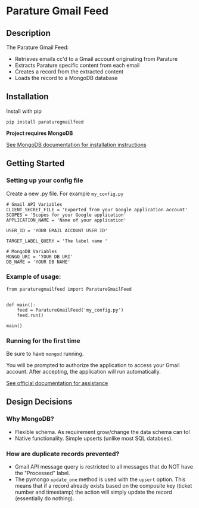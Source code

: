 # Parature Gmail Feed
## Description
The Parature Gmail Feed:
* Retrieves emails cc'd to a Gmail account originating from Parature
* Extracts Parature specific content from each email
* Creates a record from the extracted content
* Loads the record to a MongoDB database


## Installation
Install with pip
```
pip install paraturegmailfeed
```

**Project requires MongoDB**

[See MongoDB documentation for installation instructions](https://docs.mongodb.org/manual/installation/)

## Getting Started
### Setting up your config file

Create a new .py file. For example `my_config.py`
```
# Gmail API Variables
CLIENT_SECRET_FILE = 'Exported from your Google application account'
SCOPES = 'Scopes for your Google application'
APPLICATION_NAME = 'Name of your application'

USER_ID = 'YOUR EMAIL ACCOUNT USER ID'

TARGET_LABEL_QUERY = 'The label name '

# MongoDB Variables
MONGO_URI = 'YOUR DB URI'
DB_NAME = 'YOUR DB NAME'
```

### Example of usage:
```
from paraturegmailfeed import ParatureGmailFeed


def main():
    feed = ParatureGmailFeed('my_config.py')
    feed.run()

main()
```
### Running for the first time
Be sure to have `mongod` running.

You will be prompted to authorize the application to access your Gmail account.
After accepting, the application will run automatically.

[See official documentation for assistance](https://developers.google.com/gmail/api/quickstart/python)

## Design Decisions
### Why MongoDB?
* Flexible schema. As requirement grow/change the data schema can to!
* Native functionality. Simple upserts (unlike most SQL databses).

### How are duplicate records prevented?
* Gmail API message query is restricted to all messages that do NOT have the "Processed" label.
* The pymongo `update_one` method is used with the `upsert` option. This means that if a record already exists based on the composite key (ticket number and timestamp) the action will simply update the record (essentially do nothing).
